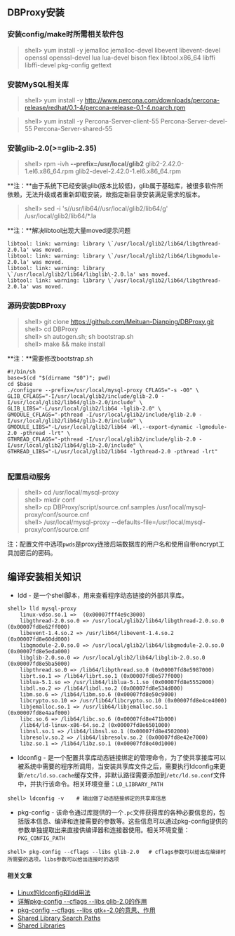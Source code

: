 ## DBProxy安装

### 安装config/make时所需相关软件包

> shell> yum install -y jemalloc jemalloc-devel libevent libevent-devel openssl openssl-devel lua lua-devel bison flex libtool.x86_64 libffi libffi-devel pkg-config gettext 

### 安装MySQL相关库

> shell> yum install -y http://www.percona.com/downloads/percona-release/redhat/0.1-4/percona-release-0.1-4.noarch.rpm  
 
> shell> yum install -y Percona-Server-client-55 Percona-Server-devel-55 Percona-Server-shared-55  


### 安装glib-2.0(>=glib-2.35)

> shell> rpm -ivh **--prefix=/usr/local/glib2** glib2-2.42.0-1.el6.x86\_64.rpm glib2-devel-2.42.0-1.el6.x86\_64.rpm   

**注：**由于系统下已经安装glib(版本比较低)，glib属于基础库，被很多软件所依赖，无法升级或者重新卸载安装，故指定新目录安装满足需求的版本。


> shell> sed -i 's/\/usr\/lib64/\/usr\/local\/glib2\/lib64/g' /usr/local/glib2/lib64/*.la  

**注：**解决libtool出现大量moved提示问题    

```
libtool: link: warning: library \`/usr/local/glib2/lib64/libgthread-2.0.la' was moved.   
libtool: link: warning: library \`/usr/local/glib2/lib64/libgmodule-2.0.la' was moved.    
libtool: link: warning: library \`/usr/local/glib2/lib64/libglib\-2.0.la' was moved.   
libtool: link: warning: library \`/usr/local/glib2/lib64/libgthread-2.0.la' was moved.  
```

### 源码安装DBProxy  

> shell> git clone https://github.com/Meituan-Dianping/DBProxy.git  
> shell> cd DBProxy  
> shell> sh autogen.sh; sh bootstrap.sh  
> shell> make && make install

**注：**需要修改bootstrap.sh  

```
#!/bin/sh
base=$(cd "$(dirname "$0")"; pwd)
cd $base
./configure --prefix=/usr/local/mysql-proxy CFLAGS="-s -O0" \
GLIB_CFLAGS="-I/usr/local/glib2/include/glib-2.0 -I/usr/local/glib2/lib64/glib-2.0/include" \
GLIB_LIBS="-L/usr/local/glib2/lib64 -lglib-2.0" \
GMODULE_CFLAGS="-pthread -I/usr/local/glib2/include/glib-2.0 -I/usr/local/glib2/lib64/glib-2.0/include" \
GMODULE_LIBS="-L/usr/local/glib2/lib64 -Wl,--export-dynamic -lgmodule-2.0 -pthread -lrt" \
GTHREAD_CFLAGS="-pthread -I/usr/local/glib2/include/glib-2.0 -I/usr/local/glib2/lib64/glib-2.0/include" \
GTHREAD_LIBS="-L/usr/local/glib2/lib64 -lgthread-2.0 -pthread -lrt"
  
```

### 配置启动服务  

> shell> cd /usr/local/mysql-proxy    
> shell> mkdir conf  
> shell> cp DBProxy/script/source.cnf.samples /usr/local/mysql-proxy/conf/source.cnf  
> shell> /usr/local/mysql-proxy --defaults-file=/usr/local/mysql-proxy/conf/source.cnf  

注：配置文件中选项`pwds`是proxy连接后端数据库的用户名和使用自带encrypt工具加密后的密码。  

## 编译安装相关知识  

* ldd - 是一个shell脚本，用来查看程序动态链接的外部共享库。 

```
shell> lld mysql-proxy
	linux-vdso.so.1 =>  (0x00007fff4e9c3000)
	libgthread-2.0.so.0 => /usr/local/glib2/lib64/libgthread-2.0.so.0 (0x00007fd8e62ff000)
	libevent-1.4.so.2 => /usr/lib64/libevent-1.4.so.2 (0x00007fd8e60dd000)
	libgmodule-2.0.so.0 => /usr/local/glib2/lib64/libgmodule-2.0.so.0 (0x00007fd8e5eda000)
	libglib-2.0.so.0 => /usr/local/glib2/lib64/libglib-2.0.so.0 (0x00007fd8e5ba5000)
	libpthread.so.0 => /lib64/libpthread.so.0 (0x00007fd8e5987000)
	librt.so.1 => /lib64/librt.so.1 (0x00007fd8e577f000)
	liblua-5.1.so => /usr/lib64/liblua-5.1.so (0x00007fd8e5552000)
	libdl.so.2 => /lib64/libdl.so.2 (0x00007fd8e534d000)
	libm.so.6 => /lib64/libm.so.6 (0x00007fd8e50c9000)
	libcrypto.so.10 => /usr/lib64/libcrypto.so.10 (0x00007fd8e4ce4000)
	libjemalloc.so.1 => /usr/lib64/libjemalloc.so.1 (0x00007fd8e4aaf000)
	libc.so.6 => /lib64/libc.so.6 (0x00007fd8e471b000)
	/lib64/ld-linux-x86-64.so.2 (0x00007fd8e6501000)
	libnsl.so.1 => /lib64/libnsl.so.1 (0x00007fd8e4502000)
	libresolv.so.2 => /lib64/libresolv.so.2 (0x00007fd8e42e7000)
	libz.so.1 => /lib64/libz.so.1 (0x00007fd8e40d1000)
```  

* ldconfig - 是一个配置共享库动态链接绑定的管理命令，为了使共享接库可以被系统中需要的程序所调用，当安装共享库文件之后，需要执行ldconfig来更新`/etc/ld.so.cache`缓存文件，非默认路径需要添加到`/etc/ld.so.conf`文件中，并执行该命令。相关环境变量：`LD_LIBRARY_PATH`

```
shell> ldconfig -v    # 输出做了动态链接绑定的共享库信息

``` 

* pkg-config - 该命令通过库提供的一个`.pc`文件获得库的各种必要信息的，包括版本信息、编译和连接需要的参数等。这些信息可以通过pkg-config提供的参数单独提取出来直接供编译器和连接器使用。相关环境变量：`PKG_CONFIG_PATH`  

```
shell> pkg-config --cflags --libs glib-2.0   # cflags参数可以给出在编译时所需要的选项，libs参数可以给出连接时的选项  

```


#### 相关文章  

* [Linux的ldconfig和ldd用法](https://www.cnblogs.com/kex1n/p/5993439.html)   
* [详解pkg-config --cflags --libs glib-2.0的作用](http://blog.163.com/hu_cuit/blog/static/12284914320117140617546/)  
* [pkg-config --cflags --libs gtk+-2.0的意思、作用](http://blog.csdn.net/wangyawen0305/article/details/7936483)  
* [Shared Library Search Paths](https://www.eyrie.org/~eagle/notes/rpath.html)  
* [Shared Libraries](http://tldp.org/HOWTO/Program-Library-HOWTO/shared-libraries.html)  


